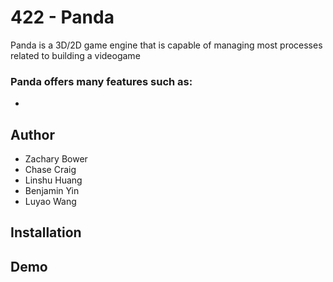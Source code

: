 # 422 - Panda 

Panda is a 3D/2D game engine that is capable of managing most processes related to building a videogame

### Panda offers many features such as: 
- 

## Author 

- Zachary Bower
- Chase Craig
- Linshu Huang
- Benjamin Yin
- Luyao Wang


## Installation 


## Demo 
